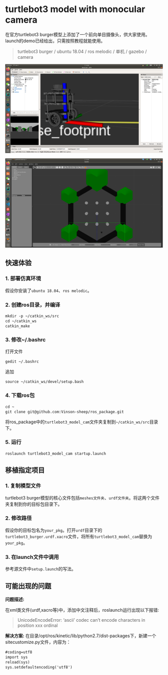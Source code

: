 # turtlebot3 model with monocular camera
在官方turtlebot3 burger模型上添加了一个前向单目摄像头，供大家使用。launch的demo已经给出，只需按照教程就能使用。

> turtlebot3 burger / ubuntu 18.04 / ros melodic / 单机 / gazebo / camera

![真机](1.png)

![仿真](2.png)

## 快速体验
### 1. 部署仿真环境
假设你安装了`ubuntu 18.04`、`ros melodic`。

### 2. 创建ros目录，并编译
```
mkdir -p ~/catkin_ws/src
cd ~/catkin_ws
catkin_make
```
### 3. 修改~/.bashrc
打开文件
```
gedit ~/.bashrc
```
追加
```
source ~/catkin_ws/devel/setup.bash
```
### 4. 下载ros包
```
cd ~
git clone git@github.com:Vinson-sheep/ros_package.git
```
将ros_package中的`turtlebot3_model_cam`文件夹复制到`~/catkin_ws/src`目录下。

### 5. 运行
```
roslaunch turtlebot3_model_cam startup.launch
```

## 移植指定项目
### 1. 复制模型文件
turtlebot3 burger模型的核心文件包括`meshes文件夹`、`urdf文件夹`。将这两个文件夹复制到你的目标包目录下。

### 2. 修改路径
假设你的目标包名为`your_pkg`。打开`urdf`目录下的`turtlebot3_burger.urdf.xacro`文件，将所有`turtlebot3_model_cam`替换为`your_pkg`。

### 3. 在launch文件中调用
参考源文件中`setup.launch`的写法。

## 可能出现的问题
**问题描述:**

在xml类文件(urdf,xacro等)中，添加中文注释后，roslaunch运行出现以下报错:

> UnicodeEncodeError: ‘ascii’ codec can’t encode characters in position xxx ordinal

**解决方案:**
在目录/opt/ros/kinetic/lib/python2.7/dist-packages下，新建一个sitecustomize.py文件，内容为：
```
#coding=utf8
import sys
reload(sys)
sys.setdefaultencoding('utf8')
```